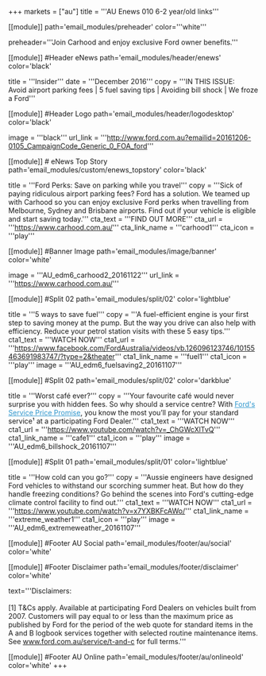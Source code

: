 +++
markets = ["au"]
title = '''AU Enews 010 6-2 year/old links'''

[[module]]
path='email_modules/preheader'
color='''white'''

   preheader='''Join Carhood and enjoy exclusive Ford owner benefits.'''

[[module]] #Header eNews
path='email_modules/header/enews'
color='black'

  title = '''Insider'''
  date = '''December 2016'''
  copy = '''IN THIS ISSUE:<br />Avoid airport parking fees | 5 fuel saving tips | Avoiding bill shock | We froze a Ford'''

[[module]] #Header Logo
path='email_modules/header/logodesktop'
color='black'

  image = '''black'''
  url_link = '''http://www.ford.com.au?emailid=20161206-0105_CampaignCode_Generic_0_FOA_ford'''

[[module]] # eNews Top Story
path='email_modules/custom/enews_topstory'
color='black'

  title = '''Ford Perks: Save on parking while you travel'''
  copy = '''Sick of paying ridiculous airport parking fees? Ford has a solution. We teamed up with Carhood so you can enjoy exclusive Ford perks when travelling from Melbourne, Sydney and Brisbane airports. Find out if your vehicle is eligible and start saving today.'''
  cta_text = '''FIND OUT MORE'''
  cta_url = '''https://www.carhood.com.au/'''
  cta_link_name = '''carhood1'''
  cta_icon = '''play'''
  
  [[module]] #Banner Image
path='email_modules/image/banner'
color='white'

 image = '''AU_edm6_carhood2_20161122'''
  url_link = '''https://www.carhood.com.au/'''
  

[[module]] #Split 02
path='email_modules/split/02'
color='lightblue'

  title = '''5 ways to save fuel'''
  copy = '''A fuel-efficient engine is your first step to saving money at the pump. But the way you drive can also help with efficiency. Reduce your petrol station visits with these 5 easy tips.'''
  cta1_text = '''WATCH NOW'''
  cta1_url = '''https://www.facebook.com/FordAustralia/videos/vb.126096123746/10155463691983747/?type=2&theater'''
  cta1_link_name = '''fuel1'''
  cta1_icon = '''play'''
  image = '''AU_edm6_fuelsaving2_20161107'''
  

[[module]] #Split 02
path='email_modules/split/02'
color='darkblue'

  title = '''Worst café ever?'''
  copy = '''Your favourite café would never surprise you with hidden fees. So why should a service centre? With <a href="http://www.ford.com.au/owners/service/calculator?emailid=20161206-0105_CampaignCode_Generic_0_FOA_calculator1" style="text-decoration:underline; color:#2d96cd;">Ford's Service Price Promise</a>, you know the most you’ll pay for your standard service¹ at a participating Ford Dealer.'''
  cta1_text = '''WATCH NOW'''
  cta1_url = '''https://www.youtube.com/watch?v=_ChGWcXlTvQ'''
  cta1_link_name = '''cafe1'''
  cta1_icon = '''play'''
  image = '''AU_edm6_billshock_20161107'''
  
  [[module]] #Split 01
path='email_modules/split/01'
color='lightblue'

  title = '''How cold can you go?'''
  copy = '''Aussie engineers have designed Ford vehicles to withstand our scorching summer heat. But how do they handle freezing conditions? Go behind the scenes into Ford's cutting-edge climate control facility to find out.'''
  cta1_text = '''WATCH NOW'''
  cta1_url = '''https://www.youtube.com/watch?v=x7YXBKFcAWo/'''
  cta1_link_name = '''extreme_weather1'''
  cta1_icon = '''play'''
  image = '''AU_edm6_extremeweather_20161107'''
  

[[module]] #Footer AU Social
path='email_modules/footer/au/social'
color='white'

[[module]] #Footer Disclaimer
path='email_modules/footer/disclaimer'
color='white'

  text='''Disclaimers:<br /><br />
  [1] T&Cs apply. Available at participating Ford Dealers on vehicles built from 2007. Customers will pay equal to or less than the maximum price as published by Ford for the period of the web quote for standard items in the A and B logbook services together with selected routine maintenance items. See <a href="http://www.ford.com.au/service/t-and-c?emailid=20161206-0105_CampaignCode_Generic_0_FOA_terms" style="text-decoration:underline; color:#91a4b1">www.ford.com.au/service/t-and-c</a> for full terms.'''

[[module]] #Footer AU Online
path='email_modules/footer/au/onlineold'
color='white'
+++